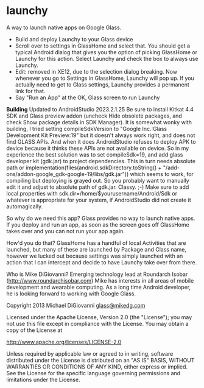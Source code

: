 launchy
===========

A way to launch native apps on Google Glass.

- Build and deploy Launchy to your Glass device
- Scroll over to settings in GlassHome and select that. You should get a typical Android dialog that gives you the option of picking GlassHome or Launchy for this action. Select Launchy and check the box to always use Launchy.
- Edit: removed in XE12, due to the selection dialog breaking. Now whenever you go to Settings in GlassHome, Launchy will pop up. If you actually need to get to Glass settings, Launchy provides a permanent link for that.
- Say "Run an App" at the OK, Glass screen to run Launchy

**Building**
    Updated to AndroidStudio 2023.2.1.25
Be sure to install Kitkat 4.4 SDK and Glass preview addon (uncheck Hide obsolete packages, and check Show package details in SDK Manager).
It is somewhat wonky with building, I tried setting compileSdkVersion to "Google Inc.:Glass Development Kit Preview:19" but it doesn't always work right, and does not find GLASS APIs. And when it does AndroidStudio refuses to deploy APK to device because it thinks these APIs are not available on device.
So in my experience the best solution was to set compileSdk=19, and add glass developer kit (gdk.jar) to project dependencies. This in turn needs absolute path or implementation(files(android.sdkDirectory.toString() + "/add-ons/addon-google_gdk-google-19/libs/gdk.jar"))
which seems to work, for compiling but deploying is grayed out. So you probably want to manually edit it and adjust to absolute path of gdk.jar. Classy. ;-)
Make sure to add local.properties with
sdk.dir=/home/$yourusername/Android/Sdk
or whatever is appropriate for your system, if AndroidStudio did not create it automagically.


So why do we need this app?
Glass provides no way to launch native apps. If you deploy and run an app, as soon as the screen goes off GlassHome takes over and you can not run your app again.

How'd you do that? GlassHome has a handful of local Activities that are launched, but many of these are launched by Package and Class name, however we lucked out because settings was simply launched with an action that I can intercept and decide to have Launchy take over from there.

Who is Mike DiGiovanni? Emerging technology lead at Roundarch Isobar (http://www.roundarchisobar.com) Mike has interests in all areas of mobile development and wearable computing. As a long time Android developer, he is looking forward to working with Google Glass.

Copyright 2013 Michael DiGiovanni glass@mikedg.com

Licensed under the Apache License, Version 2.0 (the "License");
you may not use this file except in compliance with the License.
You may obtain a copy of the License at

   http://www.apache.org/licenses/LICENSE-2.0

Unless required by applicable law or agreed to in writing, software
distributed under the License is distributed on an "AS IS" BASIS,
WITHOUT WARRANTIES OR CONDITIONS OF ANY KIND, either express or implied.
See the License for the specific language governing permissions and
limitations under the License.
